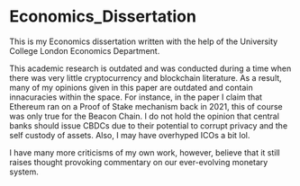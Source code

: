 # Economics_Dissertation

This is my Economics dissertation written with the help of the University College London Economics Department. 

This academic research is outdated and was conducted during a time when there was very little cryptocurrency and blockchain literature. As a result, many of my opinions given in this paper are outdated and contain innacuracies within the space. For instance, in the paper I claim that Ethereum ran on a Proof of Stake mechanism back in 2021, this of course was only true for the Beacon Chain. I do not hold the opinion that central banks should issue CBDCs due to their potential to corrupt privacy and the self custody of assets. Also, I may have overhyped ICOs a bit lol.

I have many more criticisms of my own work, however, believe that it still raises thought provoking commentary on our ever-evolving monetary system.

